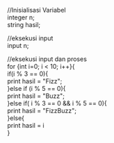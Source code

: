 //Inisialisasi Variabel
<br>
integer n;
<br>
string hasil;

//eksekusi input
<br>
input n;

//eksekusi input dan proses
<br>
for {int i=0; i < 10; i++}{
    <br>
    if(i % 3 == 0){
        <br>
        print hasil = "Fizz";
        <br>
    }else if (i % 5 == 0){
        <br>
        print hasil = "Buzz";
        <br>
    }else if( i % 3 == 0 && i % 5 == 0){
        <br>
        print hasil = "FizzBuzz";
        <br>
    }else{
        <br>
        print hasil = i
        <br>
    }